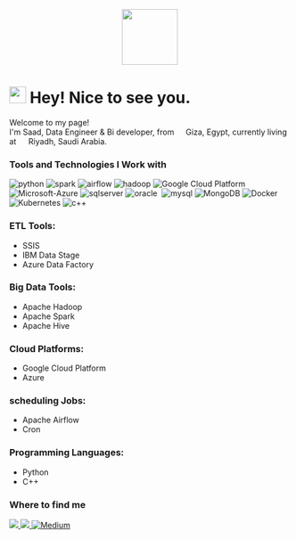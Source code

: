 
<div  align="center" >
<img src="https://media.giphy.com/media/ww9Z3l8wl4szKyRIro/giphy.gif" width="100"/>
</div>
<h1><img src="https://emojis.slackmojis.com/emojis/images/1531849430/4246/blob-sunglasses.gif?1531849430" width="30"/> Hey! Nice to see you.</h1>
<p>Welcome to my page! </br> I'm Saad, Data Engineer & Bi developer, from <img src="https://i.pinimg.com/564x/cf/56/c5/cf56c58ff0bf1bbd93df7be9c322c3a2.jpg" width="13"/>  Giza, Egypt, currently living at 
<img src="https://cdn-icons-png.flaticon.com/512/321/321258.png" width="14"/> Riyadh, Saudi Arabia</b>.

<h3>Tools and Technologies I Work with</h3>
<p>
  <img alt="python" src="https://img.shields.io/badge/Python-3776AB?style=for-the-badge&logo=python&logoColor=white"/>
  <img alt="spark" src="https://img.shields.io/badge/Apache_Spark-FFFFFF?style=for-the-badge&logo=apachespark&logoColor=#E35A16" />
  <img alt='airflow' src="https://img.shields.io/badge/Airflow-017CEE?style=for-the-badge&logo=Apache%20Airflow&logoColor=white" />
  <img alt="hadoop" src="https://img.shields.io/badge/Apache%20Hadoop-66CCFF.svg?style=for-the-badge&logo=Apache-Hadoop&logoColor=black" />
  <img alt="Google Cloud Platform" src="https://img.shields.io/badge/Google%20Cloud%20platform-4285F4.svg?style=for-the-badge&logo=Google-Cloud&logoColor=white" />
  <img alt='Microsoft-Azure' src="https://img.shields.io/badge/Microsoft%20Azure-0078D4.svg?style=for-the-badge&logo=Microsoft-Azure&logoColor=white" /> 

  <img alt='sqlserver' src="https://img.shields.io/badge/Microsost--Sql--Server-gray?logo=microsoft-sql-server&style=for-the-badge" />
  <img alt="oracle" src="https://img.shields.io/badge/Oracle-F80000?style=for-the-badge&logo=Oracle&logoColor=white" />
  <img alt="" src="https://img.shields.io/badge/PostgreSQL-316192?style=for-the-badge&logo=postgresql&logoColor=white" />
  <img alt='mysql' src="https://img.shields.io/badge/MySQL-005C84?style=for-the-badge&logo=mysql&logoColor=white" />
  <img alt="MongoDB" src="https://img.shields.io/badge/MongoDB-47A248.svg?style=for-the-badge&logo=MongoDB&logoColor=white" />
  <img alt="Docker" src="https://img.shields.io/badge/Docker-2CA5E0?style=for-the-badge&logo=docker&logoColor=white" />
  <img alt="Kubernetes" src="https://img.shields.io/badge/Kubernetes-326CE5.svg?style=for-the-badge&logo=Kubernetes&logoColor=white" />
  <img alt="c++" src="https://img.shields.io/badge/C++-00599C.svg?style=for-the-badge&logo=C++&logoColor=white" />
</p>
<h3>ETL Tools:</h3>
<ul>
  <li>SSIS</li>
  <li>IBM Data Stage</li>
  <li>Azure Data Factory</li>
</ul>
<h3>Big Data Tools:</h3>
<ul>
  <li>Apache Hadoop</li>
  <li>Apache Spark</li>
  <li>Apache Hive</li>
  </ul>
  <h3>Cloud Platforms:</h3>
<ul>
  <li>Google Cloud Platform</li>
  <li>Azure</li>
</ul>
 <h3>scheduling Jobs:</h3>
<ul>
  <li>Apache Airflow</li>
  <li>Cron </li>
</ul>
<h3>Programming Languages:</h3>
<ul>
  <li>Python</li>
  <li>C++</li>
</ul>
  
<div>
<h3>Where to find me</h3>
  <a href="https://www.linkedin.com/in/saad-amien/"><img src="https://img.shields.io/badge/LinkedIn-0077B5?style=for-the-badge&logo=linkedin&logoColor=white" > </a>
  <a href="https://twitter.com/saad_amien"><img src="https://img.shields.io/badge/Twitter-1DA1F2?style=for-the-badge&logo=twitter&logoColor=white" /> </a>
  <a href="https://medium.com/@saadamien6" target="_blank"><img alt="Medium" src="https://img.shields.io/badge/Medium-000000.svg?style=for-the-badge&logo=Medium&logoColor=white" /></a>
  </p>
</ div>
<! ### :woman_technologist: About Me :
🌱 I’m currently learning ...
💞️ I’m looking to collaborate on ...
📫 How to reach me ...
<!-- - 👀 I’m interested in ...    <img src="https://media.giphy.com/media/EIxBz46eCnTwdpIJNl/giphy.gif" width="100" />
